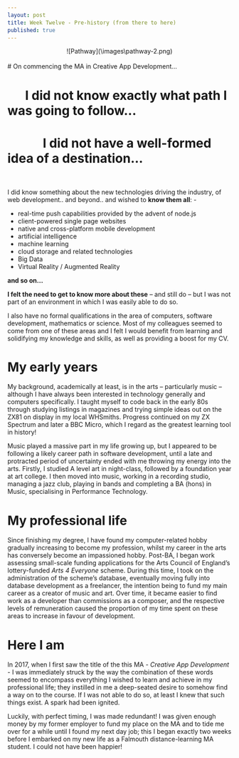 ```yaml
---
layout: post
title: Week Twelve - Pre-history (from there to here)
published: true
---
```

<span style="display:block;text-align:center">
![Pathway](\images\pathway-2.png)
</span>
<br>
# On commencing the MA in Creative App Development...

# &nbsp;&nbsp;&nbsp;&nbsp;&nbsp;&nbsp;I did not know exactly what path I was going to follow...

# &nbsp;&nbsp;&nbsp;&nbsp;&nbsp;&nbsp;&nbsp;&nbsp;&nbsp;&nbsp;&nbsp;&nbsp;I did not have a well-formed idea of a destination...
<br>

I did know something about the new technologies driving the industry, of web development.. and beyond.. and wished to **know them all**: -

* real-time push capabilities provided by the advent of node.js
* client-powered single page websites
* native and cross-platform mobile development
* artificial intelligence
* machine learning
* cloud storage and related technologies
* Big Data
* Virtual Reality / Augmented Reality

**and so on...**  

**I felt the need to get to know more about these** – and still do – but I was not part of an environment in which I was easily able to do so. 

I also have no formal qualifications in the area of computers, software development, mathematics or science. Most of my colleagues seemed to come from one of these areas and I felt I would benefit from learning and solidifying my knowledge and skills, as well as providing a boost for my CV.

# My early years

My background, academically at least, is in the arts – particularly music – although I have always been interested in technology generally and computers specifically. I taught myself to code back in the early 80s through studying listings in magazines and trying simple ideas out on the ZX81 on display in my local WHSmiths. Progress continued on my ZX Spectrum and later a BBC Micro, which I regard as the greatest learning tool in history! 

Music played a massive part in my life growing up, but I appeared to be following a likely career path in software development, until a late and protracted period of uncertainty ended with me throwing my energy into the arts. Firstly, I studied A level art in night-class, followed by a foundation year at art college. I then moved into music, working in a recording studio, managing a jazz club, playing in bands and completing a BA (hons) in Music, specialising in Performance Technology. 

# My professional life

Since finishing my degree, I have found my computer-related hobby gradually increasing to become my profession, whilst my career in the arts has conversely become an impassioned hobby. Post-BA, I began work assessing small-scale funding applications for the Arts Council of England’s lottery-funded _Arts 4 Everyone_ scheme. During this time, I took on the administration of the scheme’s database, eventually moving fully into database development as a freelancer, the intention being to fund my main career as a creator of music and art. Over time, it became easier to find work as a developer than commissions as a composer, and the respective levels of remuneration caused the proportion of my time spent on these areas to increase in favour of development. 

# Here I am

In 2017, when I first saw the title of the this MA - _Creative App Development_ - I was immediately struck by the way the combination of these words seemed to encompass everything I wished to learn and achieve in my professional life; they instilled in me a deep-seated desire to somehow find a way on to the course. If I was not able to do so, at least I knew that such things exist. A spark had been ignited.

Luckily, with perfect timing, I was made redundant! I was given enough money by my former employer to fund my place on the MA and to tide me over for a while until I found my next day job; this I began exactly two weeks before I embarked on my new life as a Falmouth distance-learning MA student. I could not have been happier!
